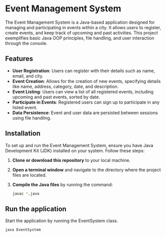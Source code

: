 # Event Management System

The Event Management System is a Java-based application designed for managing and participating in events within a city. It allows users to register, create events, and keep track of upcoming and past activities. This project exemplifies basic Java OOP principles, file handling, and user interaction through the console.

## Features

- **User Registration**: Users can register with their details such as name, email, and city.
- **Event Creation**: Allows for the creation of new events, specifying details like name, address, category, date, and description.
- **Event Listing**: Users can view a list of all registered events, including upcoming and past events, sorted by date.
- **Participate in Events**: Registered users can sign up to participate in any listed event.
- **Data Persistence**: Event and user data are persisted between sessions using file handling.

## Installation

To set up and run the Event Management System, ensure you have Java Development Kit (JDK) installed on your system. Follow these steps:

1. **Clone or download this repository** to your local machine.
2. **Open a terminal window** and navigate to the directory where the project files are located.
3. **Compile the Java files** by running the command:
   
   ```bash
   javac *.java

## Run the application
Start the application by running the EventSystem class.

```bash
java EventSystem
